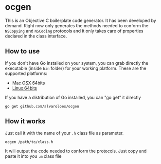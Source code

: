 # ocgen
This is an Objective C boilerplate code generator. It has been developed by demand.
Right now only generates the methods needed to conform the `NSCopying` and `NSCoding` protocols and 
it only takes care of properties declared in the class interface.

## How to use
If you don't have Go installed on your system, you can grab directly the executable (inside `bin` folder) for
your working platform. These are the supported platforms:

* [Mac OSX 64bits](raw/bin/osx_64/ocgen)
* [Linux 64bits](raw/master/bin/linux_64/ocgen)

If you have a distribution of Go installed, you can "go get" it directly

    go get github.com/alvaroloes/ocgen
    
## How it works
Just call it with the name of your `.h` class file as parameter.

    ocgen /path/to/class.h
    
It will output the code needed to conform the protocols. Just copy and paste it into you `.m` class file